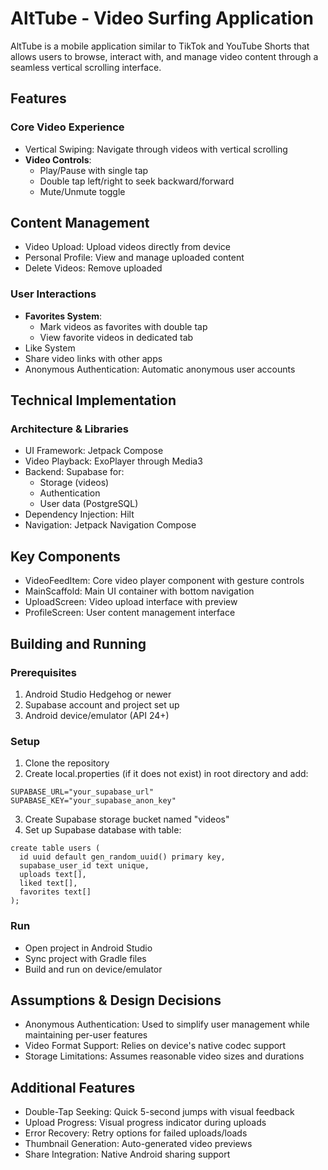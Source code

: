 # AltTube - Video Surfing Application
AltTube is a mobile application similar to TikTok and YouTube Shorts that allows users to browse, interact with, and manage video content through a seamless vertical scrolling interface.

## Features
### Core Video Experience
- Vertical Swiping: Navigate through videos with vertical scrolling
- **Video Controls**:
  - Play/Pause with single tap
  - Double tap left/right to seek backward/forward
  - Mute/Unmute toggle

## Content Management
- Video Upload: Upload videos directly from device
- Personal Profile: View and manage uploaded content
- Delete Videos: Remove uploaded 

### User Interactions
- **Favorites System**:
  - Mark videos as favorites with double tap
  - View favorite videos in dedicated tab
- Like System
- Share video links with other apps
- Anonymous Authentication: Automatic anonymous user accounts

## Technical Implementation
### Architecture & Libraries
- UI Framework: Jetpack Compose
- Video Playback: ExoPlayer through Media3
- Backend: Supabase for:
  - Storage (videos)
  - Authentication
  - User data (PostgreSQL)
- Dependency Injection: Hilt
- Navigation: Jetpack Navigation Compose

## Key Components
- VideoFeedItem: Core video player component with gesture controls
- MainScaffold: Main UI container with bottom navigation
- UploadScreen: Video upload interface with preview
- ProfileScreen: User content management interface

## Building and Running
### Prerequisites
1. Android Studio Hedgehog or newer
2. Supabase account and project set up
3. Android device/emulator (API 24+)

### Setup
1. Clone the repository
2. Create local.properties (if it does not exist) in root directory and add:
```
SUPABASE_URL="your_supabase_url"
SUPABASE_KEY="your_supabase_anon_key"
```
3. Create Supabase storage bucket named "videos"
4. Set up Supabase database with table:
```
create table users (
  id uuid default gen_random_uuid() primary key,
  supabase_user_id text unique,
  uploads text[],
  liked text[],
  favorites text[]
);
```

### Run
- Open project in Android Studio
- Sync project with Gradle files
- Build and run on device/emulator

## Assumptions & Design Decisions
- Anonymous Authentication: Used to simplify user management while maintaining per-user features
- Video Format Support: Relies on device's native codec support
- Storage Limitations: Assumes reasonable video sizes and durations

## Additional Features
- Double-Tap Seeking: Quick 5-second jumps with visual feedback
- Upload Progress: Visual progress indicator during uploads
- Error Recovery: Retry options for failed uploads/loads
- Thumbnail Generation: Auto-generated video previews
- Share Integration: Native Android sharing support
